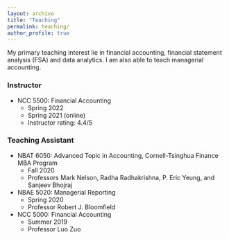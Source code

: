 ```yaml
---
layout: archive
title: "Teaching"
permalink: teaching/
author_profile: true
---
```


My primary teaching interest lie in financial accounting, financial statement analysis (FSA) and data analytics. I am also able to teach managerial accounting.
### Instructor
  * NCC 5500: Financial Accounting
      * Spring 2022
      * Spring 2021 (online)
      * Instructor rating: 4.4/5

### Teaching Assistant

  * NBAT 6050: Advanced Topic in Accounting, Cornell-Tsinghua Finance MBA Program
      * Fall 2020
      * Professors Mark Nelson, Radha Radhakrishna, P. Eric Yeung, and Sanjeev Bhojraj
  * NBAE 5020: Managerial Reporting
      * Spring 2020
      * Professor Robert J. Bloomfield
  * NCC 5000: Financial Accounting
      * Summer 2019
      * Professor Luo Zuo
